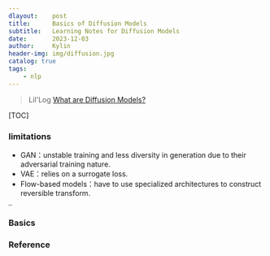 ```yaml
---
dlayout:    post
title:      Basics of Diffusion Models
subtitle:   Learning Notes for Diffusion Models
date:       2023-12-03
author:     Kylin
header-img: img/diffusion.jpg
catalog: true
tags:
    - nlp
---
```




> Lil'Log [What are Diffusion Models?](https://lilianweng.github.io/posts/2021-07-11-diffusion-models/)



[TOC]



### limitations

- GAN：unstable training and less diversity in generation due to their adversarial training nature.
- VAE：relies on a surrogate loss. 
- Flow-based models：have to use specialized architectures to construct reversible transform.



<img src="https://kylinhub.oss-cn-shanghai.aliyuncs.com/generative-overview.png" alt="img" style="zoom:17%;" />



### Basics 







### Reference

[^1]: What are Diffusion Models? [https://lilianweng.github.io/posts/2021-07-11-diffusion-models/](https://lilianweng.github.io/posts/2021-07-11-diffusion-models/).
[^2]: 扩散模型 Diffusion Models - 原理篇 https://zhuanlan.zhihu.com/p/548112711 







